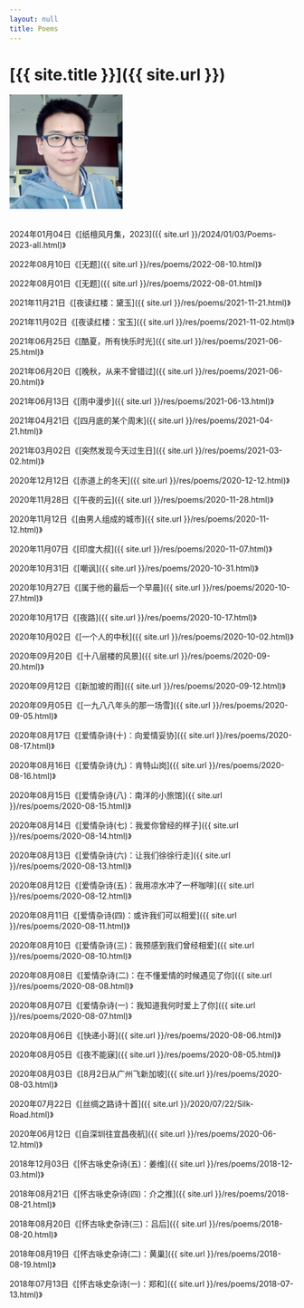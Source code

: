 ```yaml
---
layout: null
title: Poems
---
```


# [{{ site.title }}]({{ site.url }})

<img title="2020" alt="Alt text" src="./cv/Me.jpg" style="width:200px;">
<br>
<br>

2024年01月04日《[纸檀风月集，2023]({{ site.url }}/2024/01/03/Poems-2023-all.html)》

2022年08月10日《[无题]({{ site.url }}/res/poems/2022-08-10.html)》

2022年08月01日《[无题]({{ site.url }}/res/poems/2022-08-01.html)》

2021年11月21日《[夜读红楼：黛玉]({{ site.url }}/res/poems/2021-11-21.html)》

2021年11月02日《[夜读红楼：宝玉]({{ site.url }}/res/poems/2021-11-02.html)》

2021年06月25日《[酷夏，所有快乐时光]({{ site.url }}/res/poems/2021-06-25.html)》

2021年06月20日《[晚秋，从来不曾错过]({{ site.url }}/res/poems/2021-06-20.html)》

2021年06月13日《[雨中漫步]({{ site.url }}/res/poems/2021-06-13.html)》

2021年04月21日《[四月底的某个周末]({{ site.url }}/res/poems/2021-04-21.html)》

2021年03月02日《[突然发现今天过生日]({{ site.url }}/res/poems/2021-03-02.html)》

2020年12月12日《[赤道上的冬天]({{ site.url }}/res/poems/2020-12-12.html)》

2020年11月28日《[午夜的云]({{ site.url }}/res/poems/2020-11-28.html)》

2020年11月12日《[由男人组成的城市]({{ site.url }}/res/poems/2020-11-12.html)》

2020年11月07日《[印度大叔]({{ site.url }}/res/poems/2020-11-07.html)》

2020年10月31日《[嘲讽]({{ site.url }}/res/poems/2020-10-31.html)》

2020年10月27日《[属于他的最后一个早晨]({{ site.url }}/res/poems/2020-10-27.html)》

2020年10月17日《[夜路]({{ site.url }}/res/poems/2020-10-17.html)》

2020年10月02日《[一个人的中秋]({{ site.url }}/res/poems/2020-10-02.html)》

2020年09月20日《[十八层楼的风景]({{ site.url }}/res/poems/2020-09-20.html)》

2020年09月12日《[新加坡的雨]({{ site.url }}/res/poems/2020-09-12.html)》

2020年09月05日《[一九八八年头的那一场雪]({{ site.url }}/res/poems/2020-09-05.html)》

2020年08月17日《[爱情杂诗(十)：向爱情妥协]({{ site.url }}/res/poems/2020-08-17.html)》

2020年08月16日《[爱情杂诗(九)：肯特山岗]({{ site.url }}/res/poems/2020-08-16.html)》

2020年08月15日《[爱情杂诗(八)：南洋的小旅馆]({{ site.url }}/res/poems/2020-08-15.html)》

2020年08月14日《[爱情杂诗(七)：我爱你曾经的样子]({{ site.url }}/res/poems/2020-08-14.html)》

2020年08月13日《[爱情杂诗(六)：让我们徐徐行走]({{ site.url }}/res/poems/2020-08-13.html)》

2020年08月12日《[爱情杂诗(五)：我用凉水冲了一杯咖啡]({{ site.url }}/res/poems/2020-08-12.html)》

2020年08月11日《[爱情杂诗(四)：或许我们可以相爱]({{ site.url }}/res/poems/2020-08-11.html)》

2020年08月10日《[爱情杂诗(三)：我预感到我们曾经相爱]({{ site.url }}/res/poems/2020-08-10.html)》

2020年08月08日《[爱情杂诗(二)：在不懂爱情的时候遇见了你]({{ site.url }}/res/poems/2020-08-08.html)》

2020年08月07日《[爱情杂诗(一)：我知道我何时爱上了你]({{ site.url }}/res/poems/2020-08-07.html)》

2020年08月06日《[快递小哥]({{ site.url }}/res/poems/2020-08-06.html)》

2020年08月05日《[夜不能寐]({{ site.url }}/res/poems/2020-08-05.html)》

2020年08月03日《[8月2日从广州飞新加坡]({{ site.url }}/res/poems/2020-08-03.html)》

2020年07月22日《[丝绸之路诗十首]({{ site.url }}/2020/07/22/Silk-Road.html)》

2020年06月12日《[自深圳往宜昌夜航]({{ site.url }}/res/poems/2020-06-12.html)》

2018年12月03日《[怀古咏史杂诗(五)：姜维]({{ site.url }}/res/poems/2018-12-03.html)》

2018年08月21日《[怀古咏史杂诗(四)：介之推]({{ site.url }}/res/poems/2018-08-21.html)》

2018年08月20日《[怀古咏史杂诗(三)：吕后]({{ site.url }}/res/poems/2018-08-20.html)》

2018年08月19日《[怀古咏史杂诗(二)：黄巢]({{ site.url }}/res/poems/2018-08-19.html)》

2018年07月13日《[怀古咏史杂诗(一)：郑和]({{ site.url }}/res/poems/2018-07-13.html)》
